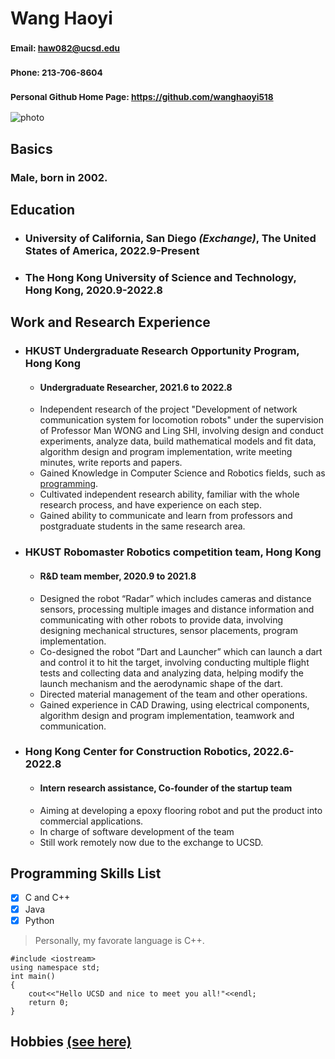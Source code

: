 # **Wang Haoyi**
### <sub>Email: <haw082@ucsd.edu> </sub>
### <sub>Phone: 213-706-8604 </sub>
### <sub>Personal Github Home Page: https://github.com/wanghaoyi518 </sub>
![photo](/assets/images/photo.jpg)
## Basics
### Male, born in 2002.
## Education
- ### University of California, San Diego *(Exchange)*, The United States of America, 2022.9-Present
- ### The Hong Kong University of Science and Technology, Hong Kong, 2020.9-2022.8
## Work and Research Experience
- ### HKUST Undergraduate Research Opportunity Program, Hong Kong
  - #### Undergraduate Researcher, 2021.6 to 2022.8
  - Independent research of the project "Development of network communication system for locomotion robots" under the supervision of Professor Man WONG and Ling SHI, involving design and conduct experiments, analyze data, build mathematical models and fit data, algorithm design and program implementation, write meeting minutes, write reports and papers.
  - Gained Knowledge in Computer Science and Robotics fields, such as  [programming](#programming-skills-list).
  - Cultivated independent research ability, familiar with the whole research process, and have experience on each step.
  - Gained ability to communicate and learn from professors and postgraduate students in the same research area.
- ### HKUST Robomaster Robotics competition team, Hong Kong
  - #### R&D team member, 2020.9 to 2021.8
  - Designed the robot “Radar” which includes cameras and distance sensors, processing multiple images and distance information and communicating with other robots to provide data, involving designing mechanical structures, sensor placements, program implementation.
  - Co-designed the robot ”Dart and Launcher” which can launch a dart and control it to hit the target, involving conducting multiple flight tests and collecting data and analyzing data, helping modify the launch mechanism and the aerodynamic shape of the dart.
  - Directed material management of the team and other operations.
  - Gained experience in CAD Drawing, using electrical components, algorithm design and program implementation, teamwork and communication.
- ### Hong Kong Center for Construction Robotics, 2022.6-2022.8
  - #### Intern research assistance, Co-founder of the startup team
  - Aiming at developing a epoxy flooring robot and put the product into commercial applications.
  - In charge of software development of the team
  - Still work remotely now due to the exchange to UCSD.
## Programming Skills List
- [x] C and C++
- [x] Java
- [x] Python
> Personally, my favorate language is C++.
```
#include <iostream>
using namespace std;
int main()
{
    cout<<"Hello UCSD and nice to meet you all!"<<endl;
    return 0;
}
```
## Hobbies  [(see here)](/hobbies.md)
